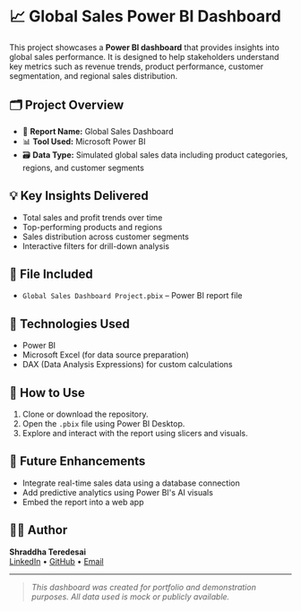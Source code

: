 # 📈 Global Sales Power BI Dashboard

This project showcases a **Power BI dashboard** that provides insights into global sales performance. It is designed to help stakeholders understand key metrics such as revenue trends, product performance, customer segmentation, and regional sales distribution.

## 🗂 Project Overview

- 🧾 **Report Name:** Global Sales Dashboard
- 📊 **Tool Used:** Microsoft Power BI
- 🗃️ **Data Type:** Simulated global sales data including product categories, regions, and customer segments

## 💡 Key Insights Delivered

- Total sales and profit trends over time
- Top-performing products and regions
- Sales distribution across customer segments
- Interactive filters for drill-down analysis

## 📁 File Included

- `Global Sales Dashboard Project.pbix` – Power BI report file

## 🔧 Technologies Used

- Power BI  
- Microsoft Excel (for data source preparation)  
- DAX (Data Analysis Expressions) for custom calculations  

## 🚀 How to Use

1. Clone or download the repository.
2. Open the `.pbix` file using Power BI Desktop.
3. Explore and interact with the report using slicers and visuals.

## 📌 Future Enhancements

- Integrate real-time sales data using a database connection
- Add predictive analytics using Power BI's AI visuals
- Embed the report into a web app

## 👩‍💻 Author

**Shraddha Teredesai**  
[LinkedIn](https://www.linkedin.com/in/shraddha-teredesai) • [GitHub](https://github.com/steredesai) • [Email](mailto:shraddha.teredesai98@gmail.com)

---

> *This dashboard was created for portfolio and demonstration purposes. All data used is mock or publicly available.*
